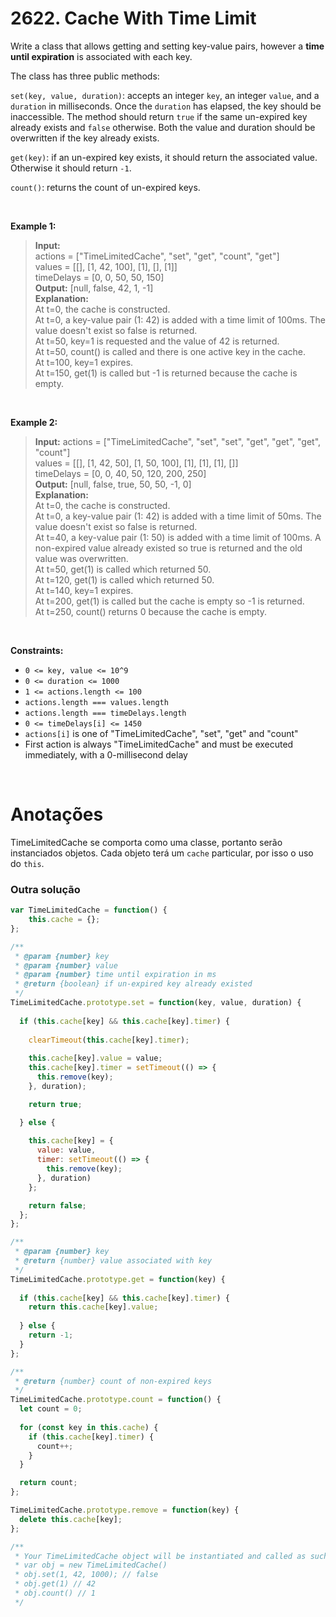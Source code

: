 # 2622. Cache With Time Limit

Write a class that allows getting and setting key-value pairs, however a **time until expiration** is associated with each key.

The class has three public methods:

`set(key, value, duration)`: accepts an integer `key`, an integer `value`, and a `duration` in milliseconds. Once the `duration` has elapsed, the key should be inaccessible. The method should return `true` if the same un-expired key already exists and `false` otherwise. Both the value and duration should be overwritten if the key already exists.

`get(key)`: if an un-expired key exists, it should return the associated value. Otherwise it should return `-1`.

`count()`: returns the count of un-expired keys.

<br>

**Example 1:**

> **Input:**  
> actions = ["TimeLimitedCache", "set", "get", "count", "get"]  
> values = [[], [1, 42, 100], [1], [], [1]]  
> timeDelays = [0, 0, 50, 50, 150]  
> **Output:** [null, false, 42, 1, -1]  
> **Explanation:**  
> At t=0, the cache is constructed.  
> At t=0, a key-value pair (1: 42) is added with a time limit of 100ms. The value doesn't exist so false is returned.  
> At t=50, key=1 is requested and the value of 42 is returned.  
> At t=50, count() is called and there is one active key in the cache.  
> At t=100, key=1 expires.  
> At t=150, get(1) is called but -1 is returned because the cache is empty.  

<br>

**Example 2:**

> **Input:**
> actions = ["TimeLimitedCache", "set", "set", "get", "get", "get", "count"]  
> values = [[], [1, 42, 50], [1, 50, 100], [1], [1], [1], []]  
> timeDelays = [0, 0, 40, 50, 120, 200, 250]  
> **Output:** [null, false, true, 50, 50, -1, 0]  
> **Explanation:**  
> At t=0, the cache is constructed.  
> At t=0, a key-value pair (1: 42) is added with a time limit of 50ms. The value doesn't exist so false is returned.  
> At t=40, a key-value pair (1: 50) is added with a time limit of 100ms. A non-expired value already existed so true is returned and the old value was overwritten.  
> At t=50, get(1) is called which returned 50.  
> At t=120, get(1) is called which returned 50.  
> At t=140, key=1 expires.  
> At t=200, get(1) is called but the cache is empty so -1 is returned.  
> At t=250, count() returns 0 because the cache is empty.  

<br>

**Constraints:**

- `0 <= key, value <= 10^9`
- `0 <= duration <= 1000`
- `1 <= actions.length <= 100`
- `actions.length === values.length`
- `actions.length === timeDelays.length`
- `0 <= timeDelays[i] <= 1450`
- `actions[i]` is one of "TimeLimitedCache", "set", "get" and "count"
- First action is always "TimeLimitedCache" and must be executed immediately, with a 0-millisecond delay

<br>

# Anotações

TimeLimitedCache se comporta como uma classe, portanto serão instanciados objetos. Cada objeto terá um `cache` particular, por isso o uso do `this`.

### Outra solução

```js
var TimeLimitedCache = function() {
    this.cache = {};
};

/** 
 * @param {number} key
 * @param {number} value
 * @param {number} time until expiration in ms
 * @return {boolean} if un-expired key already existed
 */
TimeLimitedCache.prototype.set = function(key, value, duration) {
  
  if (this.cache[key] && this.cache[key].timer) {
    
    clearTimeout(this.cache[key].timer);
    
    this.cache[key].value = value;
    this.cache[key].timer = setTimeout(() => {
      this.remove(key);
    }, duration);

    return true;

  } else {
    
    this.cache[key] = {
      value: value,
      timer: setTimeout(() => {
        this.remove(key);
      }, duration)
    };

    return false;
  };
};

/** 
 * @param {number} key
 * @return {number} value associated with key
 */
TimeLimitedCache.prototype.get = function(key) {
  
  if (this.cache[key] && this.cache[key].timer) {
    return this.cache[key].value;
  
  } else {  
    return -1;
  }
};

/** 
 * @return {number} count of non-expired keys
 */
TimeLimitedCache.prototype.count = function() {
  let count = 0;
  
  for (const key in this.cache) {
    if (this.cache[key].timer) {
      count++;
    }
  }

  return count;
};

TimeLimitedCache.prototype.remove = function(key) {
  delete this.cache[key];
};

/**
 * Your TimeLimitedCache object will be instantiated and called as such:
 * var obj = new TimeLimitedCache()
 * obj.set(1, 42, 1000); // false
 * obj.get(1) // 42
 * obj.count() // 1
 */
```